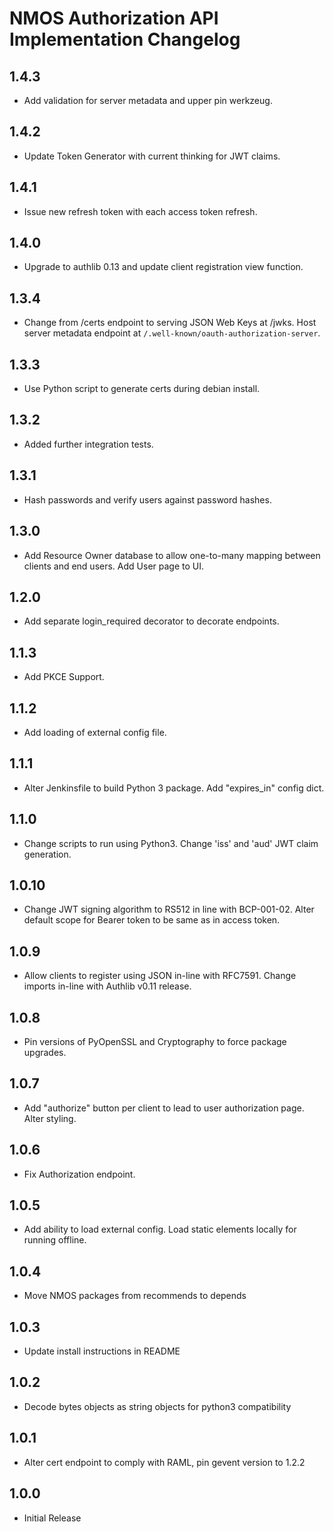 # NMOS Authorization API Implementation Changelog

## 1.4.3
- Add validation for server metadata and upper pin werkzeug.

## 1.4.2
- Update Token Generator with current thinking for JWT claims.

## 1.4.1
- Issue new refresh token with each access token refresh.

## 1.4.0
- Upgrade to authlib 0.13 and update client registration view function.

## 1.3.4
- Change from /certs endpoint to serving JSON Web Keys at /jwks.
  Host server metadata endpoint at `/.well-known/oauth-authorization-server`.

## 1.3.3
- Use Python script to generate certs during debian install.

## 1.3.2
- Added further integration tests.

## 1.3.1
- Hash passwords and verify users against password hashes.

## 1.3.0
- Add Resource Owner database to allow one-to-many mapping between clients and end users. Add User page to UI.

## 1.2.0
- Add separate login_required decorator to decorate endpoints.

## 1.1.3
- Add PKCE Support.

## 1.1.2
- Add loading of external config file.

## 1.1.1
- Alter Jenkinsfile to build Python 3 package. Add "expires_in" config dict.

## 1.1.0
- Change scripts to run using Python3. Change 'iss' and 'aud' JWT claim generation.

## 1.0.10
- Change JWT signing algorithm to RS512 in line with BCP-001-02. Alter default scope for Bearer token to be same as in access token.

## 1.0.9
- Allow clients to register using JSON in-line with RFC7591. Change imports in-line with Authlib v0.11 release.

## 1.0.8
- Pin versions of PyOpenSSL and Cryptography to force package upgrades.

## 1.0.7
- Add "authorize" button per client to lead to user authorization page. Alter styling.

## 1.0.6
- Fix Authorization endpoint.

## 1.0.5
- Add ability to load external config. Load static elements locally for running offline.

## 1.0.4
- Move NMOS packages from recommends to depends

## 1.0.3
- Update install instructions in README

## 1.0.2
- Decode bytes objects as string objects for python3 compatibility

## 1.0.1
- Alter cert endpoint to comply with RAML, pin gevent version to 1.2.2

## 1.0.0
- Initial Release
